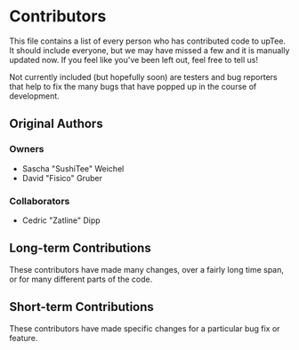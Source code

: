 Contributors
============
This file contains a list of every person who has contributed code to upTee. It should include everyone, but we may have missed a few and it is manually updated now. If you feel like you've been left out, feel free to tell us!

Not currently included (but hopefully soon) are testers and bug reporters that help to fix the many bugs that have popped up in the course of development.

Original Authors
----------------
### Owners

* Sascha "SushiTee" Weichel
* David "Fisico" Gruber

### Collaborators

* Cedric "Zatline" Dipp

Long-term Contributions
-----------------------
These contributors have made many changes, over a fairly long time span, or for many different parts of the code.

Short-term Contributions
------------------------
These contributors have made specific changes for a particular bug fix or feature.
